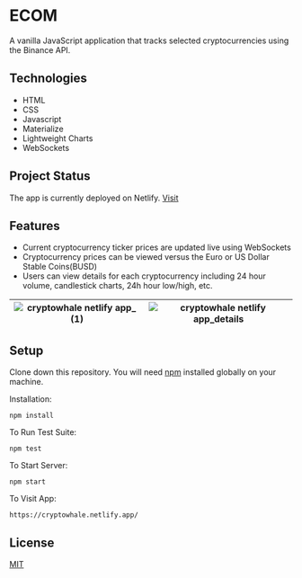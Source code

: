 # ECOM

A vanilla JavaScript application that tracks selected cryptocurrencies using the Binance API.

## Technologies

- HTML
- CSS
- Javascript
- Materialize
- Lightweight Charts
- WebSockets

## Project Status

The app is currently deployed on Netlify. [Visit](https://cryptowhale.netlify.app/)

## Features

- Current cryptocurrency ticker prices are updated live using WebSockets
- Cryptocurrency prices can be viewed versus the Euro or US Dollar Stable Coins(BUSD)
- Users can view details for each cryptocurrency including 24 hour volume, candlestick charts, 24h hour low/high, etc.

| ![cryptowhale netlify app_ (1)](https://user-images.githubusercontent.com/20817675/123089964-837cc900-d41f-11eb-9b11-87824c1b1739.png) | ![cryptowhale netlify app_details](https://user-images.githubusercontent.com/20817675/123090062-9db6a700-d41f-11eb-946c-63a7544c71d7.png) |
| -------------------------------------------------------------------------------------------------------------------------------------- | ----------------------------------------------------------------------------------------------------------------------------------------- |

## Setup

Clone down this repository. You will need [npm](https://nodejs.org/en/download/) installed globally on your machine.

Installation:

`npm install`

To Run Test Suite:

`npm test`

To Start Server:

`npm start`

To Visit App:

`https://cryptowhale.netlify.app/`

## License

[MIT](https://choosealicense.com/licenses/mit/)
